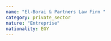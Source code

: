 ```yaml
---
name: "El-Borai & Partners Law Firm "
category: private_sector
nature: "Entreprise"
nationality: EGY
---
```

    